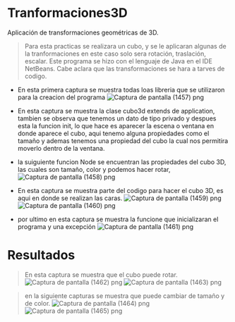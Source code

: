 # Tranformaciones3D
 Aplicación de transformaciones geométricas de 3D.
 >Para esta practicas se realizara un cubo, y se le aplicaran algunas de la tranformaciones en este caso solo sera rotación, traslación, escalar.
 >Este programa se hizo con el lenguaje de Java en el IDE NetBeans.
 >Cabe aclara que las transformaciones se hara a tarves de codigo.

 * En esta primera captura se muestra todas loas libreria que se utilizaron para la creacion del programa
![Captura de pantalla (1457) png](https://user-images.githubusercontent.com/71051834/143995020-4c3913f3-43a9-42fc-a0e5-aec2abad32ad.jpg)

* En esta captura se muestra la clase cubo3d extends de application, tambien se observa que tenemos un dato de tipo privado y despues esta la funcion init, lo que hace es aparecer  la escena o ventana en donde aparece el cubo, aqui tenemo alguna propiedades como el tamaño y ademas tenemos una propiedad del cubo la cual nos permitira moverlo dentro de la ventana.
* la suiguiente funcion Node se encuentran las propiedades del cubo 3D, las cuales son tamaño, color y podemos hacer rotar,
![Captura de pantalla (1458) png](https://user-images.githubusercontent.com/71051834/143995038-4f63e38c-549d-46ba-868a-20fdf246710a.jpg)

* En esta captura se muestra parte del codigo para hacer el cubo 3D, es aqui en donde se realizan las caras.
![Captura de pantalla (1459) png](https://user-images.githubusercontent.com/71051834/143995058-0f230a5f-aa75-492f-8d30-733c8f728fb2.jpg)
![Captura de pantalla (1460) png](https://user-images.githubusercontent.com/71051834/143995177-b4bcdc81-541f-4b5d-ae13-d04825d51c20.jpg)

* por ultimo en esta captura se muestra la funcione que inicializaran el programa y una excepción
![Captura de pantalla (1461) png](https://user-images.githubusercontent.com/71051834/143995188-f317184c-6d23-42aa-b72d-6b2d41a1c01e.jpg)


# Resultados
> En esta captura se muestra que el cubo puede rotar.
![Captura de pantalla (1462) png](https://user-images.githubusercontent.com/71051834/143995890-24576a35-7c0f-4bd8-b61e-fab9f3af59a8.jpg)
![Captura de pantalla (1463) png](https://user-images.githubusercontent.com/71051834/143995891-084f6b20-b228-4e25-a41e-ad5080cbf311.jpg)

> en la siguiente capturas se muestra que puede cambiar de tamaño y de color.
![Captura de pantalla (1464) png](https://user-images.githubusercontent.com/71051834/143995902-a1a31623-a17d-48d2-97a2-5354ab8265b1.jpg)
![Captura de pantalla (1465) png](https://user-images.githubusercontent.com/71051834/143995935-f7d13e7d-2695-4193-86dc-2c5ffacd4823.jpg)
